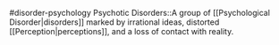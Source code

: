 #disorder-psychology 
Psychotic Disorders::A group of [[Psychological Disorder|disorders]] marked by irrational ideas, distorted [[Perception|perceptions]], and a loss of contact with reality.